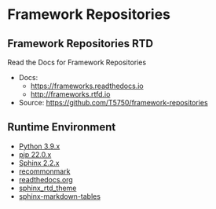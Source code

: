 # Framework Repositories

## Framework Repositories RTD
Read the Docs for Framework Repositories
- Docs:
    - https://frameworks.readthedocs.io
    - http://frameworks.rtfd.io
- Source: https://github.com/T5750/framework-repositories

## Runtime Environment
- [Python 3.9.x](https://www.python.org/downloads/)
- [pip 22.0.x](https://github.com/pypa/pip)
- [Sphinx 2.2.x](http://www.sphinx-doc.org/en/master/usage/installation.html)
- [recommonmark](https://github.com/readthedocs/recommonmark)
- [readthedocs.org](https://github.com/readthedocs/readthedocs.org)
- [sphinx_rtd_theme](https://github.com/readthedocs/sphinx_rtd_theme)
- [sphinx-markdown-tables](https://github.com/ryanfox/sphinx-markdown-tables)